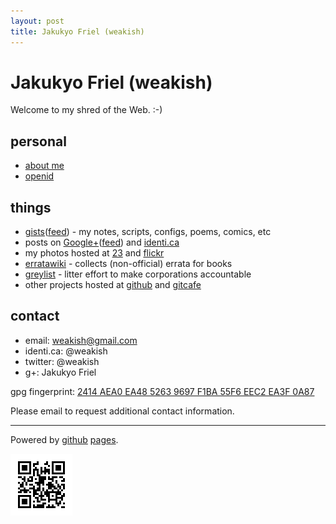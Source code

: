 ```yaml
---
layout: post
title: Jakukyo Friel (weakish)
---
```


Jakukyo Friel (weakish)
=======================

Welcome to my shred of the Web. :-)

personal
--------

* [about me][]
* [openid][]

[about me]: http://about.me/weakish (about me)
[openid]: http://weakish.myopenid.com/ (myopenid)

things
------

* [gists][]([feed][gist-feed]) - my notes, scripts, configs, poems, comics, etc
* posts on [Google+][gplus-posts]([feed][gplus-feed]) and [identi.ca][]
* my photos hosted at [23][] and [flickr][]
* [erratawiki][] - collects (non-official) errata for books
* [greylist][] - litter effort to make corporations accountable
* other projects hosted at [github][] and [gitcafe][]

[gists]: http://gist.github.com/weakish
[gist-feed]: http://gist.github.com/weakish.atom
[erratawiki]: http://bitbucket.org/weakish/errata/wiki/Home
[greylist]: http://bitbucket.org/weakish/greylist/wiki/Home
[gplus-posts]: https://plus.google.com/107331692444266690632/posts
[gplus-feed]: http://gplusrss.com/rss/feed/ea57ff853aa87c2f3078f17958b0fc3c4fa6748a9eeaf (powered by gplusrss)
[github]: https://github.com/weakish/
[gitcafe]: http://gitcafe.com/weakish/
[23]: http://www.23hq.com/weakish/album/list/
[flickr]: http://www.flickr.com/photos/weakish/sets/
[identi.ca]: https://identi.ca/weakish/

contact
-------

* email: <weakish@gmail.com>
* identi.ca: @weakish
* twitter: @weakish
* g+: Jakukyo Friel

gpg fingerprint: [2414 AEA0 EA48 5263 9697  F1BA 55F6 EEC2 EA3F 0A87][fingerprint]

Please email to request additional contact information.

[fingerprint]: https://launchpad.net/%7Eweakish/+sshkeys

----

Powered by [github][] [pages][].

[github]: https://github.com/weakish/weakish.github.com
[pages]: http://pages.github.com

![QR-code of this page](qr.png)
